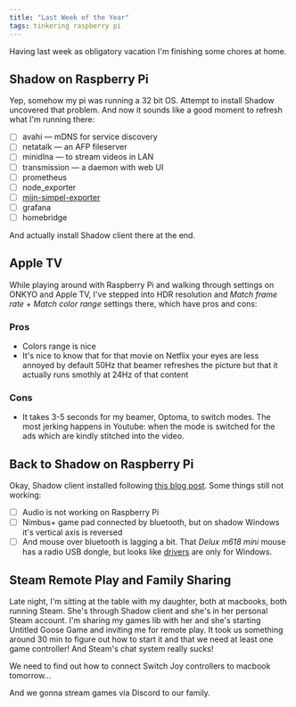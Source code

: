 ```yaml
---
title: "Last Week of the Year"
tags: tinkering raspberry pi 
---
```


Having last week as obligatory vacation I'm finishing some chores at home.

## Shadow on Raspberry Pi

Yep, somehow my pi was running a 32 bit OS. Attempt to install Shadow uncovered
that problem. And now it sounds like a good moment to refresh what I'm running
there:

- [ ] avahi — mDNS for service discovery
- [ ] netatalk — an AFP fileserver
- [ ] minidlna — to stream videos in LAN
- [ ] transmission — a daemon with web UI
- [ ] prometheus
- [ ] node_exporter
- [ ] [mijn-simpel-exporter](https://github.com/aleksandr-vin/mijn-simpel-exporter)
- [ ] grafana
- [ ] homebridge

And actually install Shadow client there at the end.

## Apple TV

While playing around with Raspberry Pi and walking through settings on ONKYO and Apple TV, I've stepped
into HDR resolution and *Match frame rate* + *Match color range* settings there, which have pros and cons:

### Pros

- Colors range is nice
- It's nice to know that for that movie on Netflix your eyes are less annoyed by default 50Hz
  that beamer refreshes the picture but that it actually runs smothly at 24Hz of that content

### Cons

- It takes 3-5 seconds for my beamer, Optoma, to switch modes. The most jerking happens in Youtube: when
  the mode is switched for the ads which are kindly stitched into the video.

## Back to Shadow on Raspberry Pi

Okay, Shadow client installed following [this blog post](https://shadow.tech/blog/teamshadow/shadow-raspberry-pi).
Some things still not working:

- [ ] Audio is not working on Raspberry Pi
- [ ] Nimbus+ game pad connected by bluetooth, but on shadow Windows it's vertical axis is reversed
- [ ] And mouse over bluetooth is lagging a bit. That *Delux m618 mini* mouse has a radio USB dongle, but looks like
  [drivers](https://www.deluxworld.com/en-service.html?stoken=4e642cda56a52c5f42a222bac9db468e&title=618) are only for Windows.

## Steam Remote Play and Family Sharing

Late night, I'm sitting at the table with my daughter, both at macbooks, both running Steam. She's through Shadow
client and she's in her personal Steam account. I'm sharing my games lib with her and she's starting Untitled
Goose Game and inviting me for remote play. It took us something around 30 min to figure out how to start it
and that we need at least one game controller! And Steam's chat system really sucks!

We need to find out how to connect Switch Joy controllers to macbook tomorrow...

And we gonna stream games via Discord to our family.